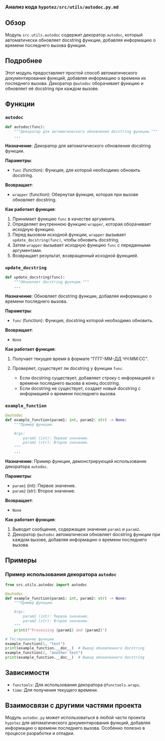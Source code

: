 ### Анализ кода `hypotez/src/utils/autodoc.py.md`

## Обзор

Модуль `src.utils.autodoc` содержит декоратор `autodoc`, который автоматически обновляет docstring функции, добавляя информацию о времени последнего вызова функции.

## Подробнее

Этот модуль предоставляет простой способ автоматического документирования функций, добавляя информацию о времени их последнего вызова. Декоратор `@autodoc` оборачивает функцию и обновляет её docstring при каждом вызове.

## Функции

### `autodoc`

```python
def autodoc(func):
    """Декоратор для автоматического обновления docstring функции."""
    ...
```

**Назначение**:
Декоратор для автоматического обновления docstring функции.

**Параметры**:

*   `func` (function): Функция, для которой необходимо обновить docstring.

**Возвращает**:

*   `wrapper` (function): Обернутая функция, которая при вызове обновляет docstring.

**Как работает функция**:

1.  Принимает функцию `func` в качестве аргумента.
2.  Определяет внутреннюю функцию `wrapper`, которая оборачивает исходную функцию.
3.  Перед вызовом исходной функции, `wrapper` вызывает `update_docstring(func)`, чтобы обновить docstring.
4.  Затем `wrapper` вызывает исходную функцию `func` с переданными аргументами.
5.  Возвращает результат, возвращенный исходной функцией.

### `update_docstring`

```python
def update_docstring(func):
    """Обновляет docstring функции."""
    ...
```

**Назначение**:
Обновляет docstring функции, добавляя информацию о времени последнего вызова.

**Параметры**:

*   `func` (function): Функция, docstring которой необходимо обновить.

**Возвращает**:

*   `None`

**Как работает функция**:

1.  Получает текущее время в формате "ГГГГ-ММ-ДД ЧЧ:ММ:СС".
2.  Проверяет, существует ли docstring у функции `func`.

    *   Если docstring существует, добавляет строку с информацией о времени последнего вызова в конец docstring.
    *   Если docstring не существует, создает новый docstring с информацией о времени последнего вызова.

### `example_function`

```python
@autodoc
def example_function(param1: int, param2: str) -> None:
    """Пример функции.

    Args:
        param1 (int): Первое значение.
        param2 (str): Второе значение.
    """
    ...
```

**Назначение**:
Пример функции, демонстрирующей использование декоратора `autodoc`.

**Параметры**:

*   `param1` (int): Первое значение.
*   `param2` (str): Второе значение.

**Возвращает**:

*   `None`

**Как работает функция**:

1.  Выводит сообщение, содержащее значения `param1` и `param2`.
2.  Декоратор `@autodoc` автоматически обновляет docstring функции при каждом вызове, добавляя информацию о времени последнего вызова.

## Примеры

### Пример использования декоратора `autodoc`

```python
from src.utils.autodoc import autodoc

@autodoc
def example_function(param1: int, param2: str) -> None:
    """Пример функции.

    Args:
        param1 (int): Первое значение.
        param2 (str): Второе значение.
    """
    print(f"Processing {param1} and {param2}")

# Тестирование функции
example_function(1, "test")
print(example_function.__doc__)  # Вывод обновленного docstring
example_function(2, "another test")
print(example_function.__doc__)  # Вывод обновленного docstring
```

## Зависимости

*   `functools`: Для использования декоратора `@functools.wraps`.
*   `time`: Для получения текущего времени.

## Взаимосвязи с другими частями проекта

Модуль `autodoc.py` может использоваться в любой части проекта `hypotez` для автоматического документирования функций, добавляя информацию о времени последнего вызова.  Особенно полезно в процессе разработки и отладки.